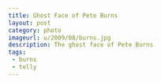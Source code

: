 ```yaml
---
title: Ghost Face of Pete Burns
layout: post
category: photo
imageurl: u/2009/08/burns.jpg
description: The ghost face of Pete Burns
tags:
 - burns
 - telly
---
```

&nbsp;